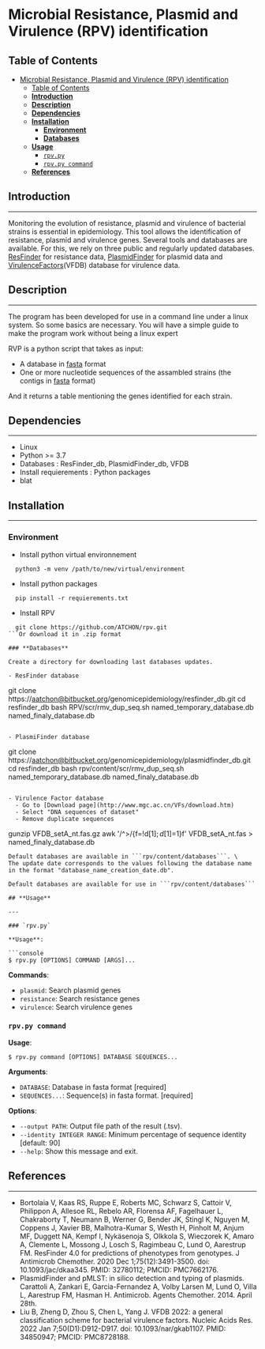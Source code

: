 Microbial Resistance, Plasmid and Virulence (RPV) identification
================================================================

## Table of Contents

- [Microbial Resistance, Plasmid and Virulence (RPV) identification](#microbial-resistance-plasmid-and-virulence-rpv-identification)
  - [Table of Contents](#table-of-contents)
  - [**Introduction**](#introduction)
  - [**Description**](#description)
  - [**Dependencies**](#dependencies)
  - [**Installation**](#installation)
    - [**Environment**](#environment)
    - [**Databases**](#databases)
  - [**Usage**](#usage)
    - [`rpv.py`](#rpvpy)
    - [`rpv.py command`](#rpvpy-command)
  - [**References**](#references)

## **Introduction**

---

Monitoring the evolution of resistance, plasmid and virulence of bacterial strains is essential in epidemiology. This tool allows the identification of resistance, plasmid and virulence genes. Several tools and databases are available. For this, we rely on three public and regularly updated databases. [ResFinder](https://bitbucket.org/genomicepidemiology/resfinder_db/src/master/) for resistance data, [PlasmidFinder](https://bitbucket.org/genomicepidemiology/plasmidfinder_db/src/master/) for plasmid data and [VirulenceFactors](http://www.mgc.ac.cn/VFs/main.htm)(VFDB) database for virulence data.

## **Description**

---

The program has been developed for use in a command line under a linux system. 
So some basics are necessary. You will have a simple guide to make the program work without being a linux expert

RVP is a python script that takes as input:

- A database in [fasta](https://en.wikipedia.org/wiki/FASTA_format) format
- One or more nucleotide sequences of the assambled strains (the contigs in [fasta](https://en.wikipedia.org/wiki/FASTA_format) format)

And it returns a table mentioning the genes identified for each strain.

## **Dependencies**

---

- Linux
- Python >= 3.7
- Databases : ResFinder_db, PlasmidFinder_db, VFDB
- Install requierements : Python packages
- blat

## **Installation**

---

### **Environment**

- Install python virtual environnement

```
  python3 -m venv /path/to/new/virtual/environment
```

- Install python packages

```
  pip install -r requierements.txt
```

- Install RPV

```
  git clone https://github.com/ATCHON/rpv.git
```Or download it in .zip format

### **Databases**

Create a directory for downloading last databases updates.

- ResFinder database

```
  git clone https://aatchon@bitbucket.org/genomicepidemiology/resfinder_db.git
  cd resfinder_db
  bash RPV/scr/rmv_dup_seq.sh named_temporary_database.db named_finaly_database.db
```

- PlasmiFinder database

```
  git clone https://aatchon@bitbucket.org/genomicepidemiology/plasmidfinder_db.git
  cd resfinder_db
  bash rpv/content/scr/rmv_dup_seq.sh named_temporary_database.db named_finaly_database.db
```

- Virulence Factor database
  - Go to [Download page](http://www.mgc.ac.cn/VFs/download.htm)
  - Select "DNA sequences of dataset"
  - Remove duplicate sequences

  ```
  gunzip VFDB_setA_nt.fas.gz
  awk '/^>/{f=!d[$1];d[$1]=1}f' VFDB_setA_nt.fas > named_finaly_database.db
  ```
Default databases are available in ```rpv/content/databases```. \
The update date corresponds to the values following the database name in the format "database_name_creation_date.db".

Default databases are available for use in ```rpv/content/databases```

## **Usage**

---

### `rpv.py`

**Usage**:

```console
$ rpv.py [OPTIONS] COMMAND [ARGS]...
```

**Commands**:

* `plasmid`: Search plasmid genes
* `resistance`: Search resistance genes
* `virulence`: Search virulence genes

### `rpv.py command`

**Usage**:

```console
$ rpv.py command [OPTIONS] DATABASE SEQUENCES...
```

**Arguments**:

* `DATABASE`: Database in fasta format  [required]
* `SEQUENCES...`: Sequence(s) in fasta format.  [required]

**Options**:

* `--output PATH`: Output file path of the result (.tsv).
* `--identity INTEGER RANGE`: Minimum percentage of sequence identity [default: 90]
* `--help`: Show this message and exit.

## **References**

---

- Bortolaia V, Kaas RS, Ruppe E, Roberts MC, Schwarz S, Cattoir V, Philippon A, Allesoe RL, Rebelo AR, Florensa AF, Fagelhauer L, Chakraborty T, Neumann B, Werner G, Bender JK, Stingl K, Nguyen M, Coppens J, Xavier BB, Malhotra-Kumar S, Westh H, Pinholt M, Anjum MF, Duggett NA, Kempf I, Nykäsenoja S, Olkkola S, Wieczorek K, Amaro A, Clemente L, Mossong J, Losch S, Ragimbeau C, Lund O, Aarestrup FM. ResFinder 4.0 for predictions of phenotypes from genotypes. J Antimicrob Chemother. 2020 Dec 1;75(12):3491-3500. doi: 10.1093/jac/dkaa345. PMID: 32780112; PMCID: PMC7662176.
- PlasmidFinder and pMLST: in silico detection and typing of plasmids. Carattoli A, Zankari E, Garcia-Fernandez A, Volby Larsen M, Lund O, Villa L, Aarestrup FM, Hasman H. Antimicrob. Agents Chemother. 2014. April 28th.
- Liu B, Zheng D, Zhou S, Chen L, Yang J. VFDB 2022: a general classification scheme for bacterial virulence factors. Nucleic Acids Res. 2022 Jan 7;50(D1):D912-D917. doi: 10.1093/nar/gkab1107. PMID: 34850947; PMCID: PMC8728188.
